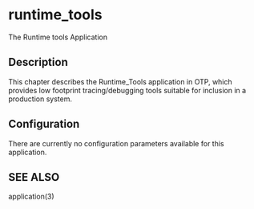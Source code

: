 <!--
%CopyrightBegin%

Copyright Ericsson AB 2023-2024. All Rights Reserved.

Licensed under the Apache License, Version 2.0 (the "License");
you may not use this file except in compliance with the License.
You may obtain a copy of the License at

    http://www.apache.org/licenses/LICENSE-2.0

Unless required by applicable law or agreed to in writing, software
distributed under the License is distributed on an "AS IS" BASIS,
WITHOUT WARRANTIES OR CONDITIONS OF ANY KIND, either express or implied.
See the License for the specific language governing permissions and
limitations under the License.

%CopyrightEnd%
-->
# runtime_tools

The Runtime tools Application

## Description

This chapter describes the Runtime_Tools application in OTP, which provides low
footprint tracing/debugging tools suitable for inclusion in a production system.

## Configuration

There are currently no configuration parameters available for this application.

## SEE ALSO

application(3)
